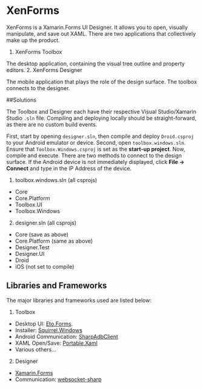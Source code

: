# XenForms

XenForms is a Xamarin.Forms UI Designer. It allows you to open, visually manipulate, and save out XAML. There are two applications that collectively make up the product.

1. XenForms Toolbox
 
 The desktop application, containing the visual tree outline and property editors.
2. XenForms Designer

 The mobile application that plays the role of the design surface. The toolbox connects to the designer.
 
##Solutions

The Toolbox and Designer each have their respective Visual Studio/Xamarin Studio ```.sln``` file. Compiling and deploying locally should be straight-forward, as there are no custom build events.

First, start by opening ```designer.sln```, then compile and deploy ```Droid.csproj``` to your Android emulator or device.
Second, open ```toolbox.windows.sln```. Ensure that ```Toolbox.Windows.csproj``` is set as the **start-up project**. Now, compile and execute. There are two methods to connect to the design surface. If the Android device is not immediately displayed, click **File -> Connect** and type in the IP Address of the device.

1. toolbox.windows.sln (all csprojs)
  * Core
  * Core.Platform
  * Toolbox.UI
  * Toolbox.Windows
2. designer.sln (all csprojs)
 * Core (save as above)
 * Core.Platform (same as above)
 * Designer.Test
 * Designer.UI
 * Droid
 * iOS (not set to compile)

## Libraries and Frameworks
The major libraries and frameworks used are listed below:

1. Toolbox

 * Desktop UI: [Eto.Forms](https://github.com/picoe/Eto).
 * Installer: [Squirrel.Windows](https://github.com/Squirrel/Squirrel.Windows)
 * Android Communication: [SharpAdbClient](https://github.com/quamotion/madb)
 * XAML Open/Save: [Portable.Xaml](https://github.com/michaeled/Portable.Xaml)
 * Various others...

2. Designer

 * [Xamarin.Forms](https://www.xamarin.com/)
 * Communication: [websocket-sharp](https://github.com/sta/websocket-sharp)
